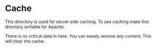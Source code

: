 # Cache

This directory is used for server side caching. To use caching make this
directory writable for Apache.

There is no critical data in here. You can savely remove any content. This
will clear the cache.
